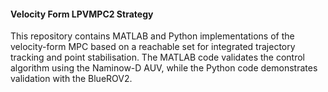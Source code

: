 #### Velocity Form LPVMPC2 Strategy



This repository contains MATLAB and Python implementations of the velocity-form MPC based on a reachable set for integrated trajectory tracking and point stabilisation. The MATLAB code validates the control algorithm using the Naminow-D AUV, while the Python code demonstrates validation with the BlueROV2.

